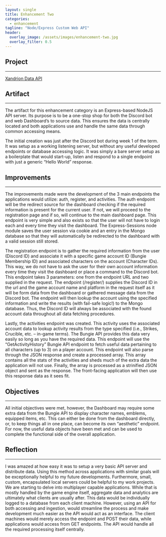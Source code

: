 ```yaml
---
layout: single
title: Enhancement Two
categories: 
  - enhancement
tagline: "Node/Express Custom Web API"
header:
  overlay_image: /assets/images/enhancement-two.jpg
  overlay_filter: 0.5
---
```


## Project
---
[Xandrion Data API](https://github.com/CrakinDev/xandrion2-api)

## Artifact
---
The artifact for this enhancement category is an Express-based NodeJS API server. Its purpose is to be a one-stop shop for both the Discord bot and web Dashboard’s to source data. This ensures the data is centrally located and both applications use and handle the same data through common accessing means.

The initial creation was just after the Discord bot during week 1 of the term. It was setup as a working listening server, but without any useful developed endpoints or database accessing logic. It was simply a bare server setup as a boilerplate that would start-up, listen and respond to a single endpoint with just a generic “Hello World” response.

## Improvements
---
The improvements made were the development of the 3 main endpoints the applications would utilize: auth, register, and activities.
The auth endpoint will be the redirect source for the dashboard checking if the required information is present for the current user. If not, we will proceed to the registration page and if so, will continue to the main dashboard page. This endpoint is very simple and also exists so that the user will not have to login each and every time they visit the dashboard. The Express-Sessions node module saves the user session via cookie and an entry in the Mongo database so that they will automatically be redirected to the dashboard with a valid session still stored.

The registration endpoint is to gather the required information from the user (Discord ID) and associate it with a specific game account ID (Bungie Membership ID) and associated characters on the account (Character IDs). This way, we do not have to ask the user for their own account information every time they visit the dashboard or place a command to the Discord bot. This endpoint takes 3 parameters: one from the endpoint URL and two supplied in the request. The endpoint (/register/<discordID>) supplies the Discord ID in the url and the game account name and platform in the request itself as it will be form data from the dashboard or gathered message data from the Discord bot. The endpoint will then lookup the account using the specified information and write the results (with fail-safe logic!) to the Mongo database. Thus, the Discord ID will always be associated with the found account data throughout all data fetching procedures.
	
Lastly, the activities endpoint was created. This activity uses the associated account data to lookup activity results from the type specified (i.e., Strikes, Crucible, etc. – in-game terms). The Bungie API provides this data very easily so long as you have the required data. This endpoint will use the “GetActivityHistory” Bungie API endpoint to fetch useful data pertaining to all characters (up to 3) on a player account. This endpoint will also parse through the JSON response and create a processed array. This array contains all the stats of the activities and sheds much of the extra data the application will not use. Finally, the array is processed as a strinified JSON object and sent as the response. The front-facing application will then use this response data as it sees fit.
 
## Objectives
---
All initial objectives were met, however, the Dashboard may require some extra data from the Bungie API to display character names, emblems, equipped items, etc. This can either be done from the dashboard directly, or, to keep things all in one place, can become its own “aesthetic” endpoint. For now, the useful data objects have been met and can be used to complete the functional side of the overall application.
 
## Reflection
---
I was amazed at how easy it was to setup a very basic API server and distribute data. Using this method across applications with similar goals will be exceptionally helpful to my future developments. Furthermore, small, custom, encapsulated local servers could be helpful to my work projects. We are starting to delve into multiplayer capable applications. While that is mostly handled by the game engine itself, aggregate data and analytics are ultimately what clients are usually after. This data would be individually logged to a database from each client machine. However, using an API for both accessing and ingestion, would streamline the process and make development much easier as the API would act as an interface. The client machines would merely access the endpoint and POST their data, while applications would access from GET endpoints. The API would handle all the required processing itself centrally.


